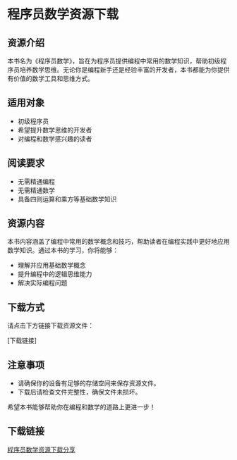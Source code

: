 # 程序员数学资源下载

## 资源介绍

本书名为《程序员数学》，旨在为程序员提供编程中常用的数学知识，帮助初级程序员培养数学思维。无论你是编程新手还是经验丰富的开发者，本书都能为你提供有价值的数学工具和思维方式。

## 适用对象

- 初级程序员
- 希望提升数学思维的开发者
- 对编程和数学感兴趣的读者

## 阅读要求

- 无需精通编程
- 无需精通数学
- 具备四则运算和乘方等基础数学知识

## 资源内容

本书内容涵盖了编程中常用的数学概念和技巧，帮助读者在编程实践中更好地应用数学知识。通过本书的学习，你将能够：

- 理解并应用基础数学概念
- 提升编程中的逻辑思维能力
- 解决实际编程问题

## 下载方式

请点击下方链接下载资源文件：

[下载链接]

## 注意事项

- 请确保你的设备有足够的存储空间来保存资源文件。
- 下载后请检查文件完整性，确保文件未损坏。

希望本书能够帮助你在编程和数学的道路上更进一步！

## 下载链接

[程序员数学资源下载分享](https://pan.quark.cn/s/8bb04139ba21)